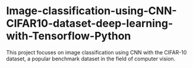 # Image-classification-using-CNN-CIFAR10-dataset-deep-learning-with-Tensorflow-Python
This project focuses on image classification using CNN with the CIFAR-10 dataset, a popular benchmark dataset in the field of computer vision.
